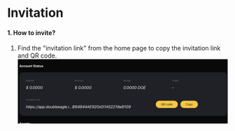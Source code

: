 # Invitation

#### 1. How to invite?
1. Find the "invitation link" from the home page to copy the invitation link and QR code.  
![How to invite!](images/11.png) 